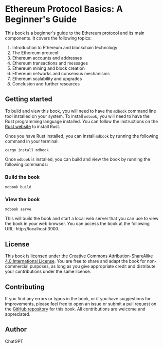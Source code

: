 # Ethereum Protocol Basics: A Beginner's Guide

This book is a beginner's guide to the Ethereum protocol and its main components. It covers the following topics:

1. Introduction to Ethereum and blockchain technology
2. The Ethereum protocol
3. Ethereum accounts and addresses
4. Ethereum transactions and messages
5. Ethereum mining and block creation
6. Ethereum networks and consensus mechanisms
7. Ethereum scalability and upgrades
8. Conclusion and further resources

## Getting started

To build and view this book, you will need to have the `mdbook` command line tool installed on your system. To install `mdbook`, you will need to have the Rust programming language installed. You can follow the instructions on the [Rust website](https://www.rust-lang.org/tools/install) to install Rust.

Once you have Rust installed, you can install `mdbook` by running the following command in your terminal:

```
cargo install mdbook
```

Once `mdbook` is installed, you can build and view the book by running the following commands:

### Build the book

```
mdbook build
```

### View the book

```
mdbook serve
```

This will build the book and start a local web server that you can use to view the book in your web browser. You can access the book at the following URL: http://localhost:3000.

## License

This book is licensed under the [Creative Commons Attribution-ShareAlike 4.0 International License](https://creativecommons.org/licenses/by-sa/4.0/). You are free to share and adapt the book for non-commercial purposes, as long as you give appropriate credit and distribute your contributions under the same license.

## Contributing

If you find any errors or typos in the book, or if you have suggestions for improvements, please feel free to open an issue or submit a pull request on the [GitHub repository](https://github.com/ChihChengLiang/ethereum-book) for this book. All contributions are welcome and appreciated.

## Author

ChatGPT